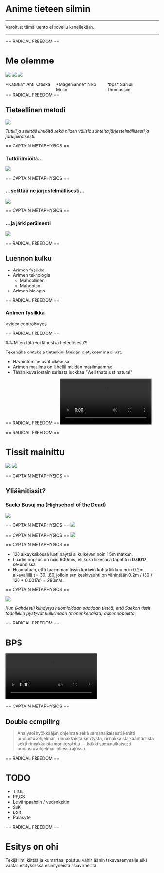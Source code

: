 # Anime tieteen silmin

---

Varoitus: tämä luento ei sovellu kenellekään.

---

== RADICAL FREEDOM ==

# Me olemme

![](img/face-stein.jpg) <!-- .element: style="width:31.5%" -->
![](img/face-hakase.png) <!-- .element: style="width:33.2%" -->
![](img/face-bps.jpg) <!-- .element: style="width:26%" -->
<div style="float:left;width:33%;text-align:middle">
*Katiska*  
Ahti Katiska
</div>
<div style="float:left;width:33.2%">
*Magemanne*  
Niko Molin
</div>
<div style="float:left;width:33%">
*bps*  
Samuli Thomasson
</div>

== RADICAL FREEDOM ==

## Tieteellinen metodi

![](img/scienceee.jpg) <!-- .element: style="width:50%;float:left" -->

*Tutkii ja selittää ilmiöitä sekä niiden välisiä suhteita
järjestelmällisesti ja järkiperäisesti.*

<!-- .element: style="margin-top:15%; width:45%; float:right" -->

== CAPTAIN METAPHYSICS ==
### Tutkii ilmiöitä...
![](...)

== CAPTAIN METAPHYSICS ==
### ...selittää ne järjestelmällisesti...
![](img/compy_compy.jpg)

== CAPTAIN METAPHYSICS ==
### ...ja järkiperäisesti
![](img/steins-gate-mad-scientist.png) <!-- .element: style="width:100%" -->

== RADICAL FREEDOM ==

## Luennon kulku

- Animen fysiikka
- Animen teknologia
  - Mahdollinen
  - Mahdoton
- Animen biologia

== RADICAL FREEDOM ==

### Animen fysiikka

<video controls=yes
  <source data-src="ttgl-galaxy-throw.webm" type="video/webm" />
</video>

== RADICAL FREEDOM ==

###Miten tätä voi lähestyä tieteellisesti?!

Tekemällä oletuksia tietenkin! Meidän oletuksemme olivat:

- Havaintomme ovat oikeassa
- Animen maailma on lähellä meidän maailmaamme
- Tähän kuva jostain sarjasta luokkaa "Well thats just natural"

== RADICAL FREEDOM ==
<video controls=yes>
   <source data-src="kageki-boobs.webm" type="video/webm" />
</video>

== RADICAL FREEDOM ==
# Tissit mainittu

![](img/hotd_boobs_ultrasonic.gif) <!-- .element: class="fragment grow" -->
![](img/grenadier_boobs_reload.gif) <!-- .element: class="fragment grow" -->

== CAPTAIN METAPHYSICS ==
## Yliäänitissit?
### Saeko Busujima (Highschool of the Dead)
![](img/hotd_measures.png)

== CAPTAIN METAPHYSICS ==
![](img/hotd_timeframe.png)

== CAPTAIN METAPHYSICS ==
![](img/hotd_timeframe_top.png)

== CAPTAIN METAPHYSICS ==

- 120 aikayksikössä luoti näyttäisi kulkevan noin 1,5m matkan.
- Luodin nopeus on noin 900m/s, eli koko liikesarja tapahtuu **0.0017** sekunnissa.
- Huomataan, että taaemman tissin korkein kohta liikkuu noin 0.2m aikavälillä
  t = 30...80, jolloin sen keskivauhti on vähintään 0.2m / (80 / 120 * 0.0017s)
  = 280m/s.

== CAPTAIN METAPHYSICS ==
<!-- .slide: data-background="img/FA-18_going_transonic.JPG" -->

![](img/hotd_saeko.jpg) <!-- .element: class="fragment" data-fragment-index="2" -->

*Kun (kahdesti) kiihdytys huomioidaan saadaan tietää, että Saekon tissit
todellakin pystyvät kulkemaan (monenkertaista) äänennopeutta.*
 <!-- .element: class="fragment" data-fragment-index="1" -->

== RADICAL FREEDOM ==

# BPS
<video controls=yes>
   <source data-src="bps-03.webm" type="video/webm" />
</video>

== CAPTAIN METAPHYSICS ==
## Double compiling
> Analysoi hyökkääjän ohjelmaa sekä samanaikaisesti kehitti puolustusohjelman;
> rinnakkaista kehitystä, rinnakkaista kääntämistä sekä rinnakkaista
> monitorointia &mdash; kaikki samanaikaisesti puolustusohjelman ollessa ajossa.

== RADICAL FREEDOM ==

# TODO

- TTGL
- PP,CS
- Leivänpaahdin / vedenkeitin
- SnK
- Lolit
- Parasyte

== RADICAL FREEDOM ==
<!-- .slide: data-background="img/hakase_ippai.jpg" data-background-color="black" -->

# Esitys on ohi <!-- .element: style="background:rgba(0,0,0,0.3)" -->

Tekijätiimi kiittää ja kumartaa, poistuu vähin äänin takavasemmalle eikä vastaa
esityksessä esiintyneistä asiavirheistä.
   <!-- .element: style="background:rgba(0,0,0,0.3)" -->

